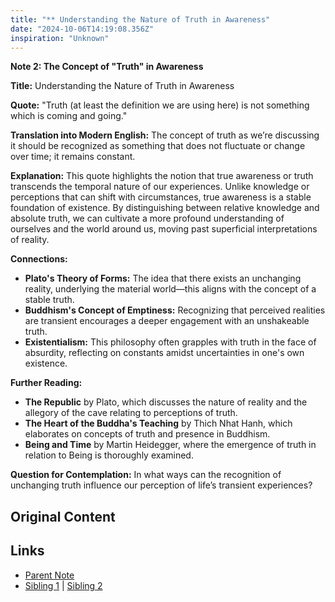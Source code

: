 ```yaml
---
title: "** Understanding the Nature of Truth in Awareness"
date: "2024-10-06T14:19:08.356Z"
inspiration: "Unknown"
---
```



**Note 2: The Concept of "Truth" in Awareness**

**Title:** Understanding the Nature of Truth in Awareness

**Quote:** "Truth (at least the definition we are using here) is not something which is coming and going."

**Translation into Modern English:** The concept of truth as we’re discussing it should be recognized as something that does not fluctuate or change over time; it remains constant.

**Explanation:** This quote highlights the notion that true awareness or truth transcends the temporal nature of our experiences. Unlike knowledge or perceptions that can shift with circumstances, true awareness is a stable foundation of existence. By distinguishing between relative knowledge and absolute truth, we can cultivate a more profound understanding of ourselves and the world around us, moving past superficial interpretations of reality.

**Connections:**
- **Plato's Theory of Forms:** The idea that there exists an unchanging reality, underlying the material world—this aligns with the concept of a stable truth.
- **Buddhism's Concept of Emptiness:** Recognizing that perceived realities are transient encourages a deeper engagement with an unshakeable truth.
- **Existentialism:** This philosophy often grapples with truth in the face of absurdity, reflecting on constants amidst uncertainties in one's own existence.

**Further Reading:**
- **The Republic** by Plato, which discusses the nature of reality and the allegory of the cave relating to perceptions of truth.
- **The Heart of the Buddha's Teaching** by Thich Nhat Hanh, which elaborates on concepts of truth and presence in Buddhism.
- **Being and Time** by Martin Heidegger, where the emergence of truth in relation to Being is thoroughly examined.

**Question for Contemplation:** In what ways can the recognition of unchanging truth influence our perception of life’s transient experiences?



## Original Content



## Links

- [Parent Note](/parent-note.md)
- [Sibling 1](/zettel1.md) | [Sibling 2](/zettel2.md)
